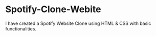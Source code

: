 # Spotify-Clone-Webite
I have created a Spotify Website Clone using HTML &amp; CSS with basic functionalities.
